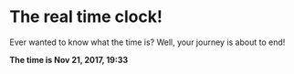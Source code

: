 # The real time clock!

Ever wanted to know what the time is? Well, your journey is about to end!

**The time is Nov 21, 2017, 19:33**